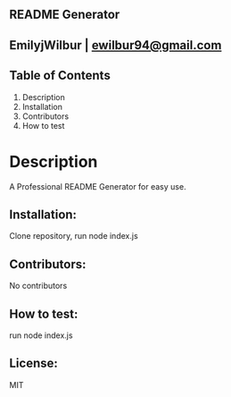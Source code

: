 
  ## README Generator
  ## EmilyjWilbur | ewilbur94@gmail.com
  ## Table of Contents
  1. Description
  2. Installation
  3. Contributors 
  4. How to test 
  # Description
   A Professional README Generator for easy use.
  ## Installation:
   Clone repository, run node index.js
  ## Contributors:
   No contributors
  ## How to test:
   run node index.js
  ## License:
   MIT
  
  
